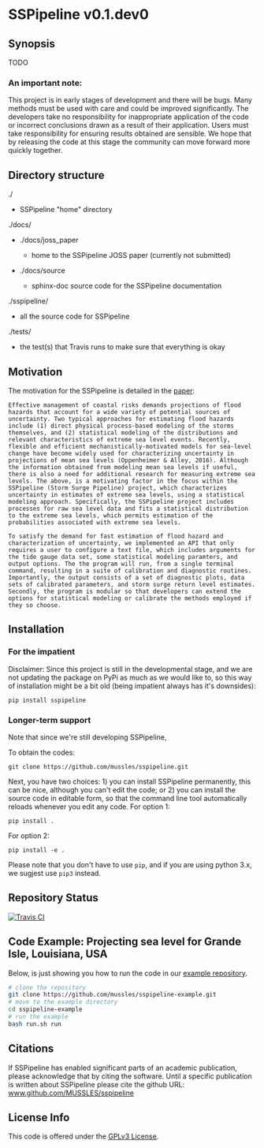 # SSPipeline v0.1.dev0

## Synopsis

TODO

### An important note:

This project is in early stages of development and there will be bugs. Many methods must be used with care and could be improved significantly. The developers take no responsibility for inappropriate application of the code or incorrect conclusions drawn as a result of their application. Users must take responsibility for ensuring results obtained are sensible. We hope that by releasing the code at this stage the community can move forward more quickly together.

## Directory structure

./

- SSPipeline "home" directory

./docs/

- ./docs/joss_paper

    - home to the SSPipeline JOSS paper (currently not submitted)

- ./docs/source

    - sphinx-doc source code for the SSPipeline documentation

./sspipeline/

- all the source code for SSPipeline

./tests/

- the test(s) that Travis runs to make sure that everything is okay

## Motivation

The motivation for the SSPipeline is detailed in the [paper](https://github.com/MUSSLES/sspipeline/blob/master/docs/joss_paper/paper.pdf):

    Effective management of coastal risks demands projections of flood hazards that account for a wide variety of potential sources of uncertainty. Two typical approaches for estimating flood hazards include (1) direct physical process-based modeling of the storms themselves, and (2) statistical modeling of the distributions and relevant characteristics of extreme sea level events. Recently, flexible and efficient mechanistically-motivated models for sea-level change have become widely used for characterizing uncertainty in projections of mean sea levels (Oppenheimer & Alley, 2016). Although the information obtained from modeling mean sea levels if useful, there is also a need for additional research for measuring extreme sea levels. The above, is a motivating factor in the focus within the SSPipeline (Storm Surge Pipeline) project, which characterizes uncertainty in estimates of extreme sea levels, using a statistical modeling approach. Specifically, the SSPipeline project includes processes for raw sea level data and fits a statistical distribution to the extreme sea levels, which permits estimation of the probabilities associated with extreme sea levels.

    To satisfy the demand for fast estimation of flood hazard and characterization of uncertainty, we implemented an API that only requires a user to configure a text file, which includes arguments for the tide gauge data set, some statistical modeling paramters, and output options. The the program will run, from a single terminal command, resulting in a suite of calibration and diagnostic routines. Importantly, the output consists of a set of diagnostic plots, data sets of calibrated parameters, and storm surge return level estimates. Secondly, the program is modular so that developers can extend the options for statistical modeling or calibrate the methods employed if they so choose.

## Installation

### For the impatient

Disclaimer: Since this project is still in the developmental stage, and we are not updating the package on PyPi as much as we would like to, so this way of installation might be a bit old (being impatient always has it's downsides):

    pip install sspipeline

### Longer-term support

Note that since we're still developing SSPipeline, 

To obtain the codes:

    git clone https://github.com/mussles/sspipeline.git


Next, you have two choices: 1) you can install SSPipeline permanently, this can be nice, although you can't edit the code; or 2) you can install the source code in editable form, so that the command line tool automatically reloads whenever you edit any code. For option 1:

    pip install .

For option 2:

    pip install -e .

Please note that you don't have to use `pip`, and if you are using python 3.x, we sugjest use `pip3` instead.

## Repository Status

[![Travis CI](https://travis-ci.org/MUSSLES/sspipeline.svg?branch=master)](https://travis-ci.org/MUSSLES/sspipeline)

## Code Example: Projecting sea level for Grande Isle, Louisiana, USA

Below, is just showing you how to run the code in our [example repository](https://github.com/MUSSLES/sspipeline-example).

```sh
# clone the repository
git clone https://github.com/mussles/sspipeline-example.git
# move to the example directory
cd sspipeline-example
# run the example
bash run.sh run
```  

## Citations

If SSPipeline has enabled significant parts of an academic publication, please acknowledge that by citing the software. Until a specific publication is written about SSPipeline please cite the github URL: www.github.com/MUSSLES/sspipeline

## License Info

This code is offered under the [GPLv3 License](LICENSE).
